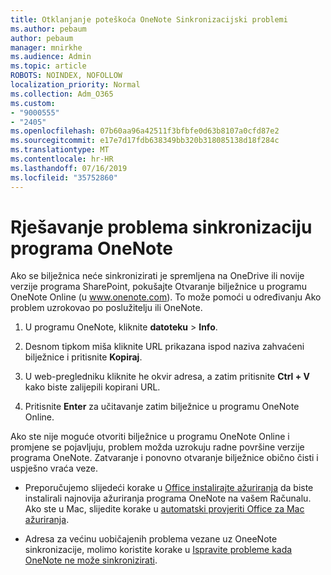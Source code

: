 ```yaml
---
title: Otklanjanje poteškoća OneNote Sinkronizacijski problemi
ms.author: pebaum
author: pebaum
manager: mnirkhe
ms.audience: Admin
ms.topic: article
ROBOTS: NOINDEX, NOFOLLOW
localization_priority: Normal
ms.collection: Adm_O365
ms.custom:
- "9000555"
- "2405"
ms.openlocfilehash: 07b60aa96a42511f3bfbfe0d63b8107a0cfd87e2
ms.sourcegitcommit: e17e7d17fdb638349bb320b318085138d18f284c
ms.translationtype: MT
ms.contentlocale: hr-HR
ms.lasthandoff: 07/16/2019
ms.locfileid: "35752860"
---
```

# <a name="troubleshoot-onenote-sync-issues"></a>Rješavanje problema sinkronizaciju programa OneNote

Ako se bilježnica neće sinkronizirati je spremljena na OneDrive ili novije verzije programa SharePoint, pokušajte Otvaranje bilježnice u programu OneNote Online (u www.onenote.com). To može pomoći u određivanju Ako problem uzrokovao po poslužitelju ili OneNote.

1. U programu OneNote, kliknite **datoteku** > **Info**.

2. Desnom tipkom miša kliknite URL prikazana ispod naziva zahvaćeni bilježnice i pritisnite **Kopiraj**.

3. U web-pregledniku kliknite he okvir adresa, a zatim pritisnite **Ctrl + V** kako biste zalijepili kopirani URL.

4. Pritisnite **Enter** za učitavanje zatim bilježnice u programu OneNote Online.

Ako ste nije moguće otvoriti bilježnice u programu OneNote Online i promjene se pojavljuju, problem možda uzrokuju radne površine verzije programa OneNote. Zatvaranje i ponovno otvaranje bilježnice obično čisti i uspješno vraća veze.

* Preporučujemo slijedeći korake u [Office instalirajte ažuriranja](https://support.office.com/article/Install-Office-updates-2ab296f3-7f03-43a2-8e50-46de917611c5) da biste instalirali najnovija ažuriranja programa OneNote na vašem Računalu. Ako ste u Mac, slijedite korake u [automatski provjeriti Office za Mac ažuriranja](https://support.office.com/article/update-office-for-mac-automatically-bfd1e497-c24d-4754-92ab-910a4074d7c1).

* Adresa za većinu uobičajenih problema vezane uz OneeNote sinkronizacije, molimo koristite korake u [Ispravite probleme kada OneNote ne može sinkronizirati](https://support.office.com/article/Fix-issues-when-you-can-t-sync-OneNote-299495ef-66d1-448f-90c1-b785a6968d45).
